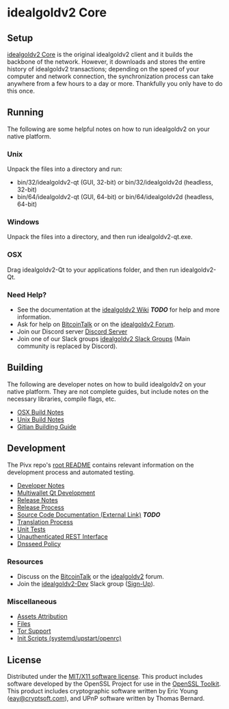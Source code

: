 idealgoldv2 Core
=====================

Setup
---------------------
[idealgoldv2 Core](http://idealgoldv2chain.org/wallet) is the original idealgoldv2 client and it builds the backbone of the network. However, it downloads and stores the entire history of idealgoldv2 transactions; depending on the speed of your computer and network connection, the synchronization process can take anywhere from a few hours to a day or more. Thankfully you only have to do this once.

Running
---------------------
The following are some helpful notes on how to run idealgoldv2 on your native platform.

### Unix

Unpack the files into a directory and run:

- bin/32/idealgoldv2-qt (GUI, 32-bit) or bin/32/idealgoldv2d (headless, 32-bit)
- bin/64/idealgoldv2-qt (GUI, 64-bit) or bin/64/idealgoldv2d (headless, 64-bit)

### Windows

Unpack the files into a directory, and then run idealgoldv2-qt.exe.

### OSX

Drag idealgoldv2-Qt to your applications folder, and then run idealgoldv2-Qt.

### Need Help?

* See the documentation at the [idealgoldv2 Wiki](https://en.bitcoin.it/wiki/Main_Page) ***TODO***
for help and more information.
* Ask for help on [BitcoinTalk](https://bitcointalk.org/index.php?topic=1262920.0) or on the [idealgoldv2 Forum](http://forum.idealgoldv2.org/).
* Join our Discord server [Discord Server](https://discord.idealgoldv2chain.org)
* Join one of our Slack groups [idealgoldv2 Slack Groups](https://idealgoldv2chain.org/slack-logins/) (Main community is replaced by Discord).

Building
---------------------
The following are developer notes on how to build idealgoldv2 on your native platform. They are not complete guides, but include notes on the necessary libraries, compile flags, etc.

- [OSX Build Notes](build-osx.md)
- [Unix Build Notes](build-unix.md)
- [Gitian Building Guide](gitian-building.md)

Development
---------------------
The Pivx repo's [root README](https://github.com/idealgoldv2-Project/idealgoldv2/blob/master/README.md) contains relevant information on the development process and automated testing.

- [Developer Notes](developer-notes.md)
- [Multiwallet Qt Development](multiwallet-qt.md)
- [Release Notes](release-notes.md)
- [Release Process](release-process.md)
- [Source Code Documentation (External Link)](https://dev.visucore.com/bitcoin/doxygen/) ***TODO***
- [Translation Process](translation_process.md)
- [Unit Tests](unit-tests.md)
- [Unauthenticated REST Interface](REST-interface.md)
- [Dnsseed Policy](dnsseed-policy.md)

### Resources

* Discuss on the [BitcoinTalk](https://bitcointalk.org/index.php?topic=1262920.0) or the [idealgoldv2](http://forum.idealgoldv2.org/) forum.
* Join the [idealgoldv2-Dev](https://idealgoldv2-dev.slack.com/) Slack group ([Sign-Up](https://idealgoldv2-dev.herokuapp.com/)).

### Miscellaneous
- [Assets Attribution](assets-attribution.md)
- [Files](files.md)
- [Tor Support](tor.md)
- [Init Scripts (systemd/upstart/openrc)](init.md)

License
---------------------
Distributed under the [MIT/X11 software license](http://www.opensource.org/licenses/mit-license.php).
This product includes software developed by the OpenSSL Project for use in the [OpenSSL Toolkit](https://www.openssl.org/). This product includes
cryptographic software written by Eric Young ([eay@cryptsoft.com](mailto:eay@cryptsoft.com)), and UPnP software written by Thomas Bernard.
